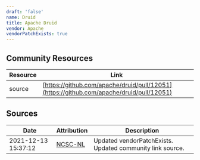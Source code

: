 ```yaml
---
draft: 'false'
name: Druid
title: Apache Druid
vendor: Apache
vendorPatchExists: true
---
```



## Community Resources
| Resource | Link |
| --- | --- |
| source | [https://github.com/apache/druid/pull/12051](https://github.com/apache/druid/pull/12051) |


## Sources
| Date | Attribution | Description |
| --- | --- | --- |
| 2021-12-13 15:37:12 | [NCSC-NL](https://github.com/NCSC-NL/log4shell/blob/main/software/README.md) | Updated vendorPatchExists. Updated community link source.  |
